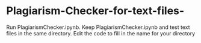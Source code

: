 # Plagiarism-Checker-for-text-files-
Run PlagiarismChecker.ipynb. Keep PlagiarismChecker.ipynb and test text files in the same directory. Edit the code to fill in the name for your directory 
